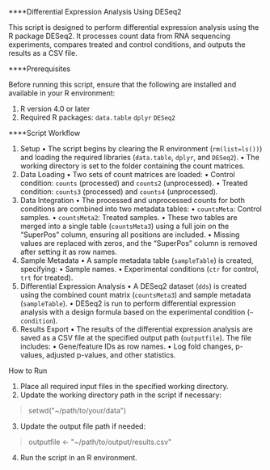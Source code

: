 ****Differential Expression Analysis Using DESeq2

This script is designed to perform differential expression analysis using the R package DESeq2. It processes count data from RNA sequencing experiments, compares treated and control conditions, and outputs the results as a CSV file.

****Prerequisites

Before running this script, ensure that the following are installed and available in your R environment:
1. R version 4.0 or later
2. Required R packages:
`data.table`
`dplyr`
`DESeq2`

****Script Workflow

1.	Setup
	•	The script begins by clearing the R environment (`rm(list=ls())`) and loading the required libraries (`data.table`, `dplyr`, and `DESeq2`).
	•	The working directory is set to the folder containing the count matrices.
2.	Data Loading
	•	Two sets of count matrices are loaded:
	•	Control condition: `counts` (processed) and `counts2` (unprocessed).
	•	Treated condition: `counts3` (processed) and `counts4` (unprocessed).
3.	Data Integration
	•	The processed and unprocessed counts for both conditions are combined into two metadata tables:
	•	`countsMeta`: Control samples.
	•	`countsMeta2`: Treated samples.
	•	These two tables are merged into a single table (`countsMeta3`) using a full join on the “SuperPos” column, ensuring all positions are included.
	•	Missing values are replaced with zeros, and the “SuperPos” column is removed after setting it as row names.
4.	Sample Metadata
	•	A sample metadata table (`sampleTable`) is created, specifying:
	•	Sample names.
	•	Experimental conditions (`ctr` for control, `trt` for treated).
5.	Differential Expression Analysis
	•	A DESeq2 dataset (`dds`) is created using the combined count matrix (`countsMeta3`) and sample metadata (`sampleTable`).
	•	DESeq2 is run to perform differential expression analysis with a design formula based on the experimental condition (`~ condition`).
6.	Results Export
	•	The results of the differential expression analysis are saved as a CSV file at the specified output path (`outputfile`). The file includes:
	•	Gene/feature IDs as row names.
	•	Log fold changes, p-values, adjusted p-values, and other statistics.

How to Run
1. Place all required input files in the specified working directory.
2. Update the working directory path in the script if necessary:
> setwd("~/path/to/your/data")
3. Update the output file path if needed:
> outputfile <- "~/path/to/output/results.csv"
4. Run the script in an R environment.

